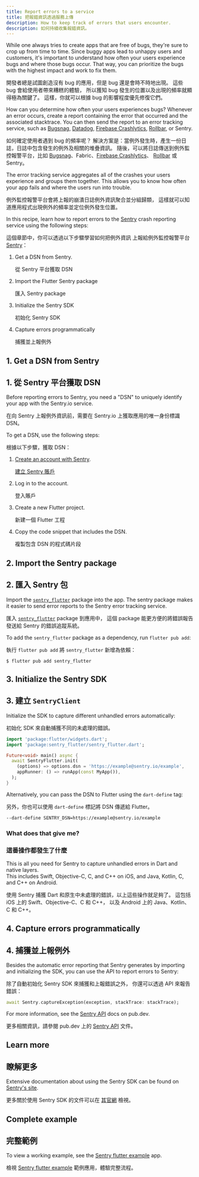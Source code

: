 ```yaml
---
title: Report errors to a service
title: 把報錯資訊透過服務上傳
description: How to keep track of errors that users encounter.
description: 如何持續收集報錯資訊。
---
```


<?code-excerpt path-base="cookbook/maintenance/error_reporting/"?>

While one always tries to create apps that are free of bugs,
they're sure to crop up from time to time.
Since buggy apps lead to unhappy users and customers,
it's important to understand how often your users
experience bugs and where those bugs occur.
That way, you can prioritize the bugs with the
highest impact and work to fix them.

開發者總是試圖創造沒有 bug 的應用，但是 bug 還是會時不時地出現。
這些 bug 會給使用者帶來糟糕的體驗，
所以獲知 bug 發生的位置以及出現的頻率就顯得極為關鍵了。
這樣，你就可以根據 bug 的影響程度優先修復它們。

How can you determine how often your users experiences bugs?
Whenever an error occurs, create a report containing the
error that occurred and the associated stacktrace.
You can then send the report to an error tracking
service, such as [Bugsnag][], [Datadog][],
[Firebase Crashlytics][], [Rollbar][], or Sentry.

如何確定使用者遇到 bug 的頻率呢？
解決方案是：當例外發生時，產生一份日誌，日誌中包含發生的例外及相關的堆疊資訊。
隨後，可以將日誌傳送到例外監控報警平台，比如
[Bugsnag][]、Fabric、[Firebase Crashlytics][Firebase Crashlytics CN]、
[Rollbar][] 或 Sentry。

The error tracking service aggregates all of the crashes your users
experience and groups them together. This allows you to know how often your
app fails and where the users run into trouble.

例外監控報警平台會將上報的崩潰日誌例外資訊聚合並分組歸類，
這樣就可以知道應用程式出現例外的頻率並定位例外發生位置。

In this recipe, learn how to report errors to the
[Sentry][] crash reporting service using
the following steps:

這個章節中，你可以透過以下步驟學習如何把例外資訊
上報給例外監控報警平台 [Sentry][]：

  1. Get a DSN from Sentry.

     從 Sentry 平台獲取 DSN
     
  2. Import the Flutter Sentry package

     匯入 Sentry package

  3. Initialize the Sentry SDK

     初始化 Sentry SDK

  4. Capture errors programmatically

     捕獲並上報例外

## 1. Get a DSN from Sentry

## 1. 從 Sentry 平台獲取 DSN

Before reporting errors to Sentry, you need a "DSN" to uniquely identify
your app with the Sentry.io service.

在向 Sentry 上報例外資訊前，需要在 Sentry.io 上獲取應用的唯一身份標識 DSN。

To get a DSN, use the following steps:

根據以下步驟，獲取 DSN：

  1. [Create an account with Sentry][].

     [建立 Sentry 賬戶][Create an account with Sentry]

  2. Log in to the account.

     登入賬戶

  3. Create a new Flutter project.

     新建一個 Flutter 工程

  4. Copy the code snippet that includes the DSN.

     複製包含 DSN 的程式碼片段

## 2. Import the Sentry package

## 2. 匯入 Sentry 包

Import the [`sentry_flutter`][] package into the app.
The sentry package makes it easier to send
error reports to the Sentry error tracking service.

匯入 [`sentry_flutter`][] package 到應用中，
這個 package 能更方便的將錯誤報告發送給
Sentry 的錯誤追蹤系統。

To add the `sentry_flutter` package as a dependency,
run `flutter pub add`:

執行 `flutter pub add` 將 `sentry_flutter` 新增為依賴：

```terminal
$ flutter pub add sentry_flutter
```

## 3. Initialize the Sentry SDK

## 3. 建立 `SentryClient`

Initialize the SDK to capture different unhandled errors automatically:

初始化 SDK 來自動捕獲不同的未處理的錯誤。

<?code-excerpt "lib/main.dart (InitializeSDK)"?>
```dart
import 'package:flutter/widgets.dart';
import 'package:sentry_flutter/sentry_flutter.dart';

Future<void> main() async {
  await SentryFlutter.init(
    (options) => options.dsn = 'https://example@sentry.io/example',
    appRunner: () => runApp(const MyApp()),
  );
}
```

Alternatively, you can pass the DSN to Flutter using the `dart-define` tag:

另外，你也可以使用 `dart-define` 標記將 DSN 傳遞給 Flutter。

```sh
--dart-define SENTRY_DSN=https://example@sentry.io/example
```

### What does that give me?

### 這番操作都發生了什麼

This is all you need for Sentry to capture unhandled errors in Dart and native layers.  
This includes Swift, Objective-C, C, and C++ on iOS, and Java, Kotlin, C, and C++ on Android.

使用 Sentry 捕獲 Dart 和原生中未處理的錯誤，以上這些操作就足夠了。
這包括 iOS 上的 Swift、Objective-C、C 和 C++，
以及 Android 上的 Java、Kotlin、C 和 C++。

## 4. Capture errors programmatically

## 4. 捕獲並上報例外

Besides the automatic error reporting that Sentry generates by
importing and initializing the SDK,
you can use the API to report errors to Sentry:

除了自動初始化 Sentry SDK 來捕獲和上報錯誤之外，
你還可以透過 API 來報告錯誤：

<?code-excerpt "lib/main.dart (CaptureException)"?>
```dart
await Sentry.captureException(exception, stackTrace: stackTrace);
```

For more information, see the [Sentry API][] docs on pub.dev.

更多相關資訊，請參閱 pub.dev 上的 [Sentry API][] 文件。

## Learn more

## 瞭解更多

Extensive documentation about using the Sentry SDK can be found on [Sentry's site][].

更多關於使用 Sentry SDK 的文件可以在 [其官網][Sentry's site] 檢視。

## Complete example

## 完整範例

To view a working example,
see the [Sentry flutter example][] app.

檢視 [Sentry flutter example][] 範例應用，體驗完整流程。


[Sentry flutter example]: {{site.github}}/getsentry/sentry-dart/tree/main/flutter/example
[Create an account with Sentry]: https://sentry.io/signup/
[Bugsnag]: https://www.bugsnag.com/platforms/flutter
[Datadog]: https://docs.datadoghq.com/real_user_monitoring/flutter/
[Rollbar]: https://rollbar.com/
[Sentry]: https://sentry.io/welcome/
[`sentry_flutter`]: {{site.pub-pkg}}/sentry_flutter
[Sentry API]: {{site.pub-api}}/sentry_flutter/latest/sentry_flutter/sentry_flutter-library.html
[Sentry's site]: https://docs.sentry.io/platforms/flutter/
[Firebase Crashlytics]: https://firebase.google.com/docs/crashlytics
[Firebase Crashlytics CN]: https://firebase.google.cn/docs/crashlytics
